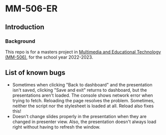 # MM-506-ER

## Introduction

### Background

This repo is for a masters project in [Multimedia and Educational Technology (MM-506)](https://www.uia.no/studieplaner/topic/MM-506-G?year=2022), for the school year 2022-2023.

## List of known bugs

- Sometimes when clicking "Back to dashboard" and the presentation isn't saved, clicking "Save and exit" returns to dashboard, but the presentations aren't loaded. The console shows network error when trying to fetch. Reloading the page resolves the problem. Sometimes, neither the script nor the stylesheet is loaded at all. Reload also fixes this!
- Doesn't change slides properly in the presentation when they are changed in presenter view. Also, the presentation doesn't always load right without having to refresh the window.
